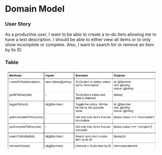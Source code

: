 # Domain Model

### User Story

As a productive user, I want to be able to create a to-do item allowing me to have a text description. I should be able to either view all items or to only show incomplete or complete. Also, I want to search for or remove an item by its ID.

### Table

![](./images/domain-model-table.png)
